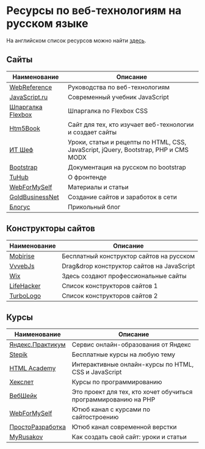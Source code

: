 # Ресурсы по веб-технологиям на русском языке

На английском список ресурсов можно найти [здесь](https://github.com/miptleha/frontend-helpers).

## Сайты

Наименование|Описание
-|-
[WebReference](https://webref.ru/)|Руководства по веб-технологиям
[JavaScript.ru](https://learn.javascript.ru/)|Современный учебник JavaScript
[Шпаргалка Flexbox](https://tpverstak.ru/flex-cheatsheet/)|Шпаргалка по Flexbox CSS
[Htm5Book](https://html5book.ru/)|Сайт для тех, кто изучает веб-технологии и создает сайты
[ИТ Шеф](https://itchief.ru/)|Уроки, статьи и рецепты по HTML, CSS, JavaScript, jQuery, Bootstrap, PHP и CMS MODX
[Bootstrap](https://bootstrap-4.ru/)|Документация на русском по bootstrap
[TuHub](https://tuhub.ru/)|О фронтенде
[WebForMySelf](https://webformyself.com/uroki-i-stati/)|Материалы и статьи
[GoldBusinessNet](https://goldbusinessnet.com/)|Создание сайтов и заработок в сети
[Блогус](http://bogdanov-blog.ru/)|Прикольный блог

## Конструкторы сайтов

Наименование|Описание
-|-
[Mobirise](https://mobirise.com/ru/)|Бесплатный конструктор сайтов на русском
[VvvebJs](https://github.com/givanz/VvvebJs)|Drag&drop конструктор сайтов на JavaScript
[Wix](https://ru.wix.com/)|Здесь создают профессиональные сайты
[LifeHacker](https://lifehacker.ru/konstruktory-sajtov/)|Список конструкторов сайтов 1
[TurboLogo](https://turbologo.ru/blog/konstruktori-saytov/)|Список конструкторов сайтов 2


## Курсы

Наименование|Описание
-|-
[Яндекс.Практикум](https://praktikum.yandex.ru/)|Сервис онлайн-образования от Яндекс
[Stepik](https://stepik.org/catalog)|Бесплатные курсы на любую тему
[HTML Academy](https://htmlacademy.ru/)|Интерактивные онлайн-курсы по HTML, CSS и JavaScript
[Хекслет](https://ru.hexlet.io/courses?pricing_type_eq=free)|Курсы по программированию
[ВебШейк](https://webshake.ru/)|Это проект для тех, кто хочет обучиться программированию на PHP
[WebForMySelf](https://www.youtube.com/user/webformyself/playlists) | Ютюб канал с курсами по сайтостроению
[ПростоРазработка](https://www.youtube.com/channel/UCn-P_F0tfY21cfnkyv2lsRQ/videos) | Ютюб канал современной верстки
[MyRusakov](https://myrusakov.ru/) | Как создать свой сайт: уроки и статьи

